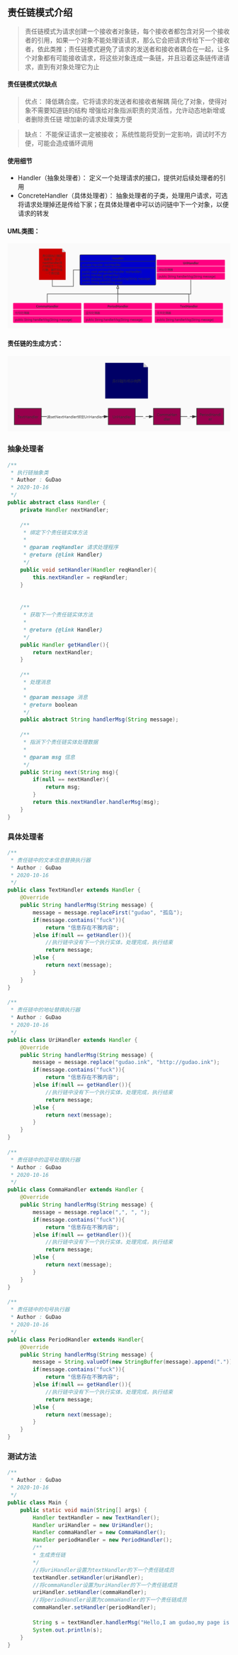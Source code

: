## 责任链模式介绍
> 责任链模式为请求创建一个接收者对象链，每个接收者都包含对另一个接收者的引用，如果一个对象不能处理该请求，那么它会把请求传给下一个接收者，依此类推；责任链模式避免了请求的发送者和接收者耦合在一起，让多个对象都有可能接收请求，将这些对象连成一条链，并且沿着这条链传递请求，直到有对象处理它为止

#### 责任链模式优缺点
> 优点：
降低耦合度。它将请求的发送者和接收者解耦 简化了对象，使得对象不需要知道链的结构 增强给对象指派职责的灵活性，允许动态地新增或者删除责任链 增加新的请求处理类方便

> 缺点：
不能保证请求一定被接收； 系统性能将受到一定影响，调试时不方便，可能会造成循环调用

#### 使用细节
* Handler（抽象处理者）： 定义一个处理请求的接口，提供对后续处理者的引用
* ConcreteHandler（具体处理者）： 抽象处理者的子类，处理用户请求，可选将请求处理掉还是传给下家；在具体处理者中可以访问链中下一个对象，以便请求的转发

#### UML类图：
![responsibilityChain-simpleResponsibilityChainUML.jpg](../resource/design/responsibilityChain-simpleResponsibilityChainUML.jpg)
#### 责任链的生成方式：
![responsibilityChain-形成示意图.jpg](../resource/design/responsibilityChain-形成示意图.jpg)

### 抽象处理者
```java
/**
 * 执行链抽象类
 * Author : GuDao
 * 2020-10-16
 */
public abstract class Handler {
    private Handler nextHandler;

    /**
     * 绑定下个责任链实体方法
     *
     * @param reqHandler 请求处理程序
     * @return {@link Handler}
     */
    public void setHandler(Handler reqHandler){
        this.nextHandler = reqHandler;
    }


    /**
     * 获取下一个责任链实体方法
     *
     * @return {@link Handler}
     */
    public Handler getHandler(){
        return nextHandler;
    }

    /**
     * 处理消息
     *
     * @param message 消息
     * @return boolean
     */
    public abstract String handlerMsg(String message);

    /**
     * 指派下个责任链实体处理数据
     *
     * @param msg 信息
     */
    public String next(String msg){
        if(null == nextHandler){
            return msg;
        }
        return this.nextHandler.handlerMsg(msg);
    }
}
```
### 具体处理者
```java
/**
 * 责任链中的文本信息替换执行器
 * Author : GuDao
 * 2020-10-16
 */
public class TextHandler extends Handler {
    @Override
    public String handlerMsg(String message) {
        message = message.replaceFirst("gudao", "孤岛");
        if(message.contains("fuck")){
            return "信息存在不雅内容";
        }else if(null == getHandler()){
            //执行链中没有下一个执行实体，处理完成，执行结束
            return message;
        }else {
            return next(message);
        }
    }
}

/**
 * 责任链中的地址替换执行器
 * Author : GuDao
 * 2020-10-16
 */
public class UriHandler extends Handler {
    @Override
    public String handlerMsg(String message) {
        message = message.replace("gudao.ink", "http://gudao.ink");
        if(message.contains("fuck")){
            return "信息存在不雅内容";
        }else if(null == getHandler()){
            //执行链中没有下一个执行实体，处理完成，执行结束
            return message;
        }else {
            return next(message);
        }
    }
}

/**
 * 责任链中的逗号处理执行器
 * Author : GuDao
 * 2020-10-16
 */
public class CommaHandler extends Handler {
    @Override
    public String handlerMsg(String message) {
        message = message.replace(",", ", ");
        if(message.contains("fuck")){
            return "信息存在不雅内容";
        }else if(null == getHandler()){
            //执行链中没有下一个执行实体，处理完成，执行结束
            return message;
        }else {
            return next(message);
        }
    }
}

/**
 * 责任链中的句号执行器
 * Author : GuDao
 * 2020-10-16
 */
public class PeriodHandler extends Handler{
    @Override
    public String handlerMsg(String message) {
        message = String.valueOf(new StringBuffer(message).append("."));
        if(message.contains("fuck")){
            return "信息存在不雅内容";
        }else if(null == getHandler()){
            //执行链中没有下一个执行实体，处理完成，执行结束
            return message;
        }else {
            return next(message);
        }
    }
}
```
### 测试方法
```java
/**
 * Author : GuDao
 * 2020-10-16
 */
public class Main {
    public static void main(String[] args) {
        Handler textHandler = new TextHandler();
        Handler uriHandler = new UriHandler();
        Handler commaHandler = new CommaHandler();
        Handler periodHandler = new PeriodHandler();
        /**
        * 生成责任链
        */
        //将uriHandler设置为textHandler的下一个责任链成员
        textHandler.setHandler(uriHandler);
        //将commaHandler设置为uriHandler的下一个责任链成员
        uriHandler.setHandler(commaHandler);
        //将periodHandler设置为commaHandler的下一个责任链成员
        commaHandler.setHandler(periodHandler);

        String s = textHandler.handlerMsg("Hello,I am gudao,my page is 'gudao.ink'");
        System.out.println(s);
    }
}
```
